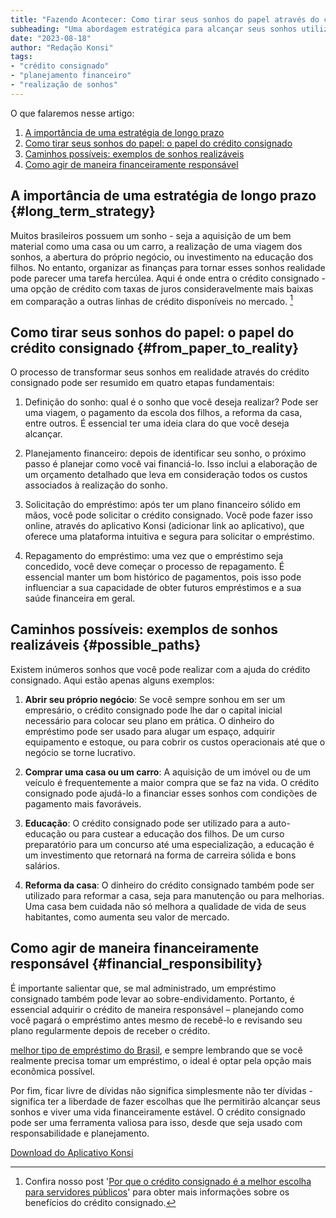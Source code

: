```yaml
---
title: "Fazendo Acontecer: Como tirar seus sonhos do papel através do crédito consignado"
subheading: "Uma abordagem estratégica para alcançar seus sonhos utilizando o crédito consignado"
date: "2023-08-18"
author: "Redação Konsi"
tags:
- "crédito consignado"
- "planejamento financeiro"
- "realização de sonhos"
---
```


O que falaremos nesse artigo:

1. [A importância de uma estratégia de longo prazo](#long_term_strategy)
2. [Como tirar seus sonhos do papel: o papel do crédito consignado](#from_paper_to_reality)
3. [Caminhos possíveis: exemplos de sonhos realizáveis](#possible_paths)
4. [Como agir de maneira financeiramente responsável](#financial_responsibility)

## A importância de uma estratégia de longo prazo {#long_term_strategy}

Muitos brasileiros possuem um sonho - seja a aquisição de um bem material como uma casa ou um carro, a realização de uma viagem dos sonhos, a abertura do próprio negócio, ou investimento na educação dos filhos. No entanto, organizar as finanças para tornar esses sonhos realidade pode parecer uma tarefa hercúlea. Aqui é onde entra o crédito consignado - uma opção de crédito com taxas de juros consideravelmente mais baixas em comparação a outras linhas de crédito disponíveis no mercado. [^1^]

## Como tirar seus sonhos do papel: o papel do crédito consignado {#from_paper_to_reality}

O processo de transformar seus sonhos em realidade através do crédito consignado pode ser resumido em quatro etapas fundamentais:

1. Definição do sonho: qual é o sonho que você deseja realizar? Pode ser uma viagem, o pagamento da escola dos filhos, a reforma da casa, entre outros. É essencial ter uma ideia clara do que você deseja alcançar.

2. Planejamento financeiro: depois de identificar seu sonho, o próximo passo é planejar como você vai financiá-lo. Isso inclui a elaboração de um orçamento detalhado que leva em consideração todos os custos associados à realização do sonho.

3. Solicitação do empréstimo: após ter um plano financeiro sólido em mãos, você pode solicitar o crédito consignado. Você pode fazer isso online, através do aplicativo Konsi (adicionar link ao aplicativo), que oferece uma plataforma intuitiva e segura para solicitar o empréstimo.   

4. Repagamento do empréstimo: uma vez que o empréstimo seja concedido, você deve começar o processo de repagamento. É essencial manter um bom histórico de pagamentos, pois isso pode influenciar a sua capacidade de obter futuros empréstimos e a sua saúde financeira em geral.

## Caminhos possíveis: exemplos de sonhos realizáveis {#possible_paths}

Existem inúmeros sonhos que você pode realizar com a ajuda do crédito consignado. Aqui estão apenas alguns exemplos:

1. **Abrir seu próprio negócio**: Se você sempre sonhou em ser um empresário, o crédito consignado pode lhe dar o capital inicial necessário para colocar seu plano em prática. O dinheiro do empréstimo pode ser usado para alugar um espaço, adquirir equipamento e estoque, ou para cobrir os custos operacionais até que o negócio se torne lucrativo.

2. **Comprar uma casa ou um carro**: A aquisição de um imóvel ou de um veículo é frequentemente a maior compra que se faz na vida. O crédito consignado pode ajudá-lo a financiar esses sonhos com condições de pagamento mais favoráveis.

3. **Educação**: O crédito consignado pode ser utilizado para a auto-educação ou para custear a educação dos filhos. De um curso preparatório para um concurso até uma especialização, a educação é um investimento que retornará na forma de carreira sólida e bons salários.

4. **Reforma da casa**: O dinheiro do crédito consignado também pode ser utilizado para reformar a casa, seja para manutenção ou para melhorias. Uma casa bem cuidada não só melhora a qualidade de vida de seus habitantes, como aumenta seu valor de mercado.

## Como agir de maneira financeiramente responsável {#financial_responsibility}

É importante salientar que, se mal administrado, um empréstimo consignado também pode levar ao sobre-endividamento. Portanto, é essencial adquirir o crédito de maneira responsável – planejando como você pagará o empréstimo antes mesmo de recebê-lo e revisando seu plano regularmente depois de receber o crédito.

[melhor tipo de empréstimo do Brasil](https://www.konsi.com.br/postagens/melhor-tipo-de-emprestimo-do-brasil), e sempre lembrando que se você realmente precisa tomar um empréstimo, o ideal é optar pela opção mais econômica possível.

Por fim, ficar livre de dívidas não significa simplesmente não ter dívidas - significa ter a liberdade de fazer escolhas que lhe permitirão alcançar seus sonhos e viver uma vida financeiramente estável. O crédito consignado pode ser uma ferramenta valiosa para isso, desde que seja usado com responsabilidade e planejamento.

[Download do Aplicativo Konsi](https://www.konsi.com.br/app)

[^1^]: Confira nosso post '[Por que o crédito consignado é a melhor escolha para servidores públicos](https://www.konsi.com.br/postagens/por-que-o-credito-consignado-e-a-melhor-escolha-para-servidores-publicos)' para obter mais informações sobre os benefícios do crédito consignado.